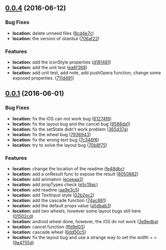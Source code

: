 <a name="0.0.4"></a>
## [0.0.4](https://github.com/xgfe/react-native-picker-xg/compare/v0.0.1...v0.0.4) (2016-06-12)


### Bug Fixes

* **location:** delete unneed files ([8cd4e7c](https://github.com/xgfe/react-native-picker-xg/commit/8cd4e7c))
* **location:** the version of istanbul ([706af22](https://github.com/xgfe/react-native-picker-xg/commit/706af22))


### Features

* **location:** add the iconStyle properties ([d181481](https://github.com/xgfe/react-native-picker-xg/commit/d181481))
* **location:** add the unit test ([ea6f368](https://github.com/xgfe/react-native-picker-xg/commit/ea6f368))
* **location:** add unit test, add note, add pushOpera function, change some exposed properties. ([711d491](https://github.com/xgfe/react-native-picker-xg/commit/711d491))



<a name="0.0.1"></a>
## [0.0.1](https://github.com/xgfe/react-native-picker-xg/compare/09fff47...v0.0.1) (2016-06-01)


### Bug Fixes

* **location:** fix the iOS can not work bug ([61274f6](https://github.com/xgfe/react-native-picker-xg/commit/61274f6))
* **location:** fix the layout bug and the cancel bug ([9588da1](https://github.com/xgfe/react-native-picker-xg/commit/9588da1))
* **location:** fix the setState didn't work problem ([365d37a](https://github.com/xgfe/react-native-picker-xg/commit/365d37a))
* **location:** fix the wheel bug ([7936943](https://github.com/xgfe/react-native-picker-xg/commit/7936943))
* **location:** fix the wrong text bug ([7c346f6](https://github.com/xgfe/react-native-picker-xg/commit/7c346f6))
* **location:** try to solve the layout bug ([70b8f75](https://github.com/xgfe/react-native-picker-xg/commit/70b8f75))


### Features

* **location:** change the location of the readme ([fe48dbc](https://github.com/xgfe/react-native-picker-xg/commit/fe48dbc))
* **location:** add a onResult func to expose the result ([8050882](https://github.com/xgfe/react-native-picker-xg/commit/8050882))
* **location:** add animation ([eceeaa3](https://github.com/xgfe/react-native-picker-xg/commit/eceeaa3))
* **location:** add propTypes check ([e5c19ac](https://github.com/xgfe/react-native-picker-xg/commit/e5c19ac))
* **location:** add readme ([aa9e3c5](https://github.com/xgfe/react-native-picker-xg/commit/aa9e3c5))
* **location:** add TextInput style ([02b2ec2](https://github.com/xgfe/react-native-picker-xg/commit/02b2ec2))
* **location:** add the cascade function ([74ac881](https://github.com/xgfe/react-native-picker-xg/commit/74ac881))
* **location:** add the default props value ([a5dbab3](https://github.com/xgfe/react-native-picker-xg/commit/a5dbab3))
* **location:** add two wheels, however some layout bugs still here ([01502cd](https://github.com/xgfe/react-native-picker-xg/commit/01502cd))
* **location:** android wheel done, however, the iOS do not work ([3e8edba](https://github.com/xgfe/react-native-picker-xg/commit/3e8edba))
* **location:** cancel function ([ffd9d03](https://github.com/xgfe/react-native-picker-xg/commit/ffd9d03))
* **location:** cascade wheel ([6dd50c5](https://github.com/xgfe/react-native-picker-xg/commit/6dd50c5))
* **location:** fix the layout bug and use a strange way to set the width = = ([9a4755d](https://github.com/xgfe/react-native-picker-xg/commit/9a4755d))




